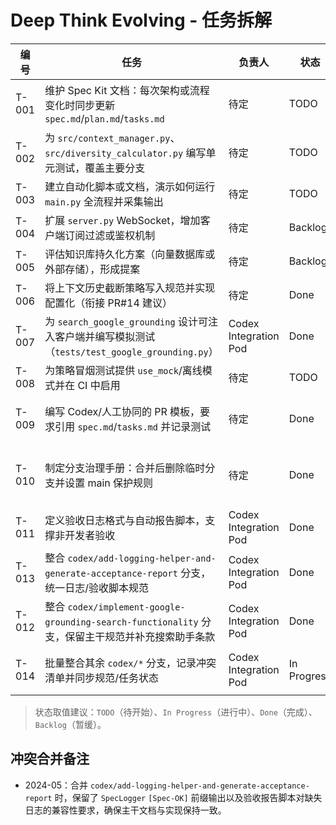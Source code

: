 # Deep Think Evolving - 任务拆解

| 编号 | 任务 | 负责人 | 状态 | 关联文档 |
| ---- | ---- | ------ | ---- | -------- |
| T-001 | 维护 Spec Kit 文档：每次架构或流程变化时同步更新 `spec.md`/`plan.md`/`tasks.md` | 待定 | TODO | 宪章·质量门禁 |
| T-002 | 为 `src/context_manager.py`、`src/diversity_calculator.py` 编写单元测试，覆盖主要分支 | 待定 | TODO | 规范 §3.2/§3.3 |
| T-003 | 建立自动化脚本或文档，演示如何运行 `main.py` 全流程并采集输出 | 待定 | TODO | 规范 §3.4 |
| T-004 | 扩展 `server.py` WebSocket，增加客户端订阅过滤或鉴权机制 | 待定 | Backlog | 规范 §3.5 |
| T-005 | 评估知识库持久化方案（向量数据库或外部存储），形成提案 | 待定 | Backlog | 规范 §5 |
| T-006 | 将上下文历史截断策略写入规范并实现配置化（衔接 PR#14 建议） | 待定 | Done | 规范 §3.2 |
| T-007 | 为 `search_google_grounding` 设计可注入客户端并编写模拟测试（`tests/test_google_grounding.py`） | Codex Integration Pod | Done | 规范 §3.3 |
| T-008 | 为策略冒烟测试提供 `use_mock`/离线模式并在 CI 中启用 | 待定 | TODO | 规范 §3.4 |
| T-009 | 编写 Codex/人工协同的 PR 模板，要求引用 `spec.md`/`tasks.md` 并记录测试 | 待定 | Done | 宪章·流程约束 |
| T-010 | 制定分支治理手册：合并后删除临时分支并设置 main 保护规则 | 待定 | Done | 计划 §风险缓解 |
| T-011 | 定义验收日志格式与自动报告脚本，支撑非开发者验收 | Codex Integration Pod | Done | 规范 §3.4 |
| T-013 | 整合 `codex/add-logging-helper-and-generate-acceptance-report` 分支，统一日志/验收脚本规范 | Codex Integration Pod | Done | 规范 §3.4 |
| T-012 | 整合 `codex/implement-google-grounding-search-functionality` 分支，保留主干规范并补充搜索助手条款 | Codex Integration Pod | Done | 规范 §3.3 |
| T-014 | 批量整合其余 `codex/*` 分支，记录冲突清单并同步规范/任务状态 | Codex Integration Pod | In Progress | 宪章·流程约束 |

> 状态取值建议：`TODO`（待开始）、`In Progress`（进行中）、`Done`（完成）、`Backlog`（暂缓）。

## 冲突合并备注

- 2024-05：合并 `codex/add-logging-helper-and-generate-acceptance-report` 时，保留了 `SpecLogger` `[Spec-OK]` 前缀输出以及验收报告脚本对缺失日志的兼容性要求，确保主干文档与实现保持一致。
